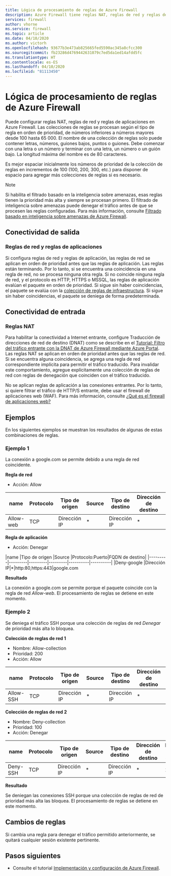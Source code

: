 ```yaml
---
title: Lógica de procesamiento de reglas de Azure Firewall
description: Azure Firewall tiene reglas NAT, reglas de red y reglas de aplicaciones. Las reglas se procesan en función del tipo de regla.
services: firewall
author: vhorne
ms.service: firewall
ms.topic: article
ms.date: 04/10/2020
ms.author: victorh
ms.openlocfilehash: 93677b3e473ab825665fed5590ac345a8cfcc300
ms.sourcegitcommit: fb23286d4769442631079c7ed5da1ed14afdd5fc
ms.translationtype: HT
ms.contentlocale: es-ES
ms.lasthandoff: 04/10/2020
ms.locfileid: "81113450"
---
```

# <a name="azure-firewall-rule-processing-logic"></a>Lógica de procesamiento de reglas de Azure Firewall
Puede configurar reglas NAT, reglas de red y reglas de aplicaciones en Azure Firewall. Las colecciones de reglas se procesan según el tipo de regla en orden de prioridad, de números inferiores a números mayores desde 100 hasta 65 000. El nombre de una colección de reglas solo puede contener letras, números, guiones bajos, puntos o guiones. Debe comenzar con una letra o un número y terminar con una letra, un número o un guión bajo. La longitud máxima del nombre es de 80 caracteres.

Es mejor espaciar inicialmente los números de prioridad de la colección de reglas en incrementos de 100 (100, 200, 300, etc.) para disponer de espacio para agregar más colecciones de reglas si es necesario.

> [!NOTE]
> Si habilita el filtrado basado en la inteligencia sobre amenazas, esas reglas tienen la prioridad más alta y siempre se procesan primero. El filtrado de inteligencia sobre amenazas puede denegar el tráfico antes de que se procesen las reglas configuradas. Para más información, consulte [Filtrado basado en inteligencia sobre amenazas de Azure Firewall](threat-intel.md).

## <a name="outbound-connectivity"></a>Conectividad de salida

### <a name="network-rules-and-applications-rules"></a>Reglas de red y reglas de aplicaciones

Si configura reglas de red y reglas de aplicación, las reglas de red se aplican en orden de prioridad antes que las reglas de aplicación. Las reglas están terminando. Por lo tanto, si se encuentra una coincidencia en una regla de red, no se procesa ninguna otra regla.  Si no coincide ninguna regla de red, y el protocolo es HTTP, HTTPS o MSSQL, las reglas de aplicación evalúan el paquete en orden de prioridad. Si sigue sin haber coincidencias, el paquete se evalúa con la [colección de reglas de infraestructura](infrastructure-fqdns.md). Si sigue sin haber coincidencias, el paquete se deniega de forma predeterminada.

## <a name="inbound-connectivity"></a>Conectividad de entrada

### <a name="nat-rules"></a>Reglas NAT

Para habilitar la conectividad a Internet entrante, configure Traducción de direcciones de red de destino (DNAT) como se describe en el [Tutorial: Filtro del tráfico entrante con la DNAT de Azure Firewall mediante Azure Portal](tutorial-firewall-dnat.md). Las reglas NAT se aplican en orden de prioridad antes que las reglas de red. Si se encuentra alguna coincidencia, se agrega una regla de red correspondiente implícita para permitir el tráfico traducido. Para invalidar este comportamiento, agregue explícitamente una colección de reglas de red con reglas de denegación que coinciden con el tráfico traducido.

No se aplican reglas de aplicación a las conexiones entrantes. Por lo tanto, si quiere filtrar el tráfico de HTTP/S entrante, debe usar el firewall de aplicaciones web (WAF). Para más información, consulte [¿Qué es el firewall de aplicaciones web?](../web-application-firewall/overview.md)

## <a name="examples"></a>Ejemplos

En los siguientes ejemplos se muestran los resultados de algunas de estas combinaciones de reglas.

### <a name="example-1"></a>Ejemplo 1

La conexión a google.com se permite debido a una regla de red coincidente.

**Regla de red**

- Acción: Allow


|name  |Protocolo  |Tipo de origen  |Source  |Tipo de destino  |Dirección de destino  |Puertos de destino|
|---------|---------|---------|---------|----------|----------|--------|
|Allow-web     |TCP|Dirección IP|*|Dirección IP|*|80 443

**Regla de aplicación**

- Acción: Denegar

|name  |Tipo de origen  |Source  |Protocolo:Puerto|FQDN de destino|
|---------|---------|---------|---------|----------|----------|
|Deny-google     |Dirección IP|*|http:80,https:443|google.com

**Resultado**

La conexión a google.com se permite porque el paquete coincide con la regla de red *Allow-web*. El procesamiento de reglas se detiene en este momento.

### <a name="example-2"></a>Ejemplo 2

Se deniega el tráfico SSH porque una colección de reglas de red *Denegar* de prioridad más alta lo bloquea.

**Colección de reglas de red 1**

- Nombre: Allow-collection
- Prioridad: 200
- Acción: Allow

|name  |Protocolo  |Tipo de origen  |Source  |Tipo de destino  |Dirección de destino  |Puertos de destino|
|---------|---------|---------|---------|----------|----------|--------|
|Allow-SSH     |TCP|Dirección IP|*|Dirección IP|*|22

**Colección de reglas de red 2**

- Nombre: Deny-collection
- Prioridad: 100
- Acción: Denegar

|name  |Protocolo  |Tipo de origen  |Source  |Tipo de destino  |Dirección de destino  |Puertos de destino|
|---------|---------|---------|---------|----------|----------|--------|
|Deny-SSH     |TCP|Dirección IP|*|Dirección IP|*|22

**Resultado**

Se deniegan las conexiones SSH porque una colección de reglas de red de prioridad más alta las bloquea. El procesamiento de reglas se detiene en este momento.

## <a name="rule-changes"></a>Cambios de reglas

Si cambia una regla para denegar el tráfico permitido anteriormente, se quitará cualquier sesión existente pertinente.

## <a name="next-steps"></a>Pasos siguientes

- Consulte el tutorial [Implementación y configuración de Azure Firewall](tutorial-firewall-deploy-portal.md).